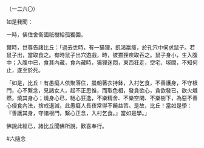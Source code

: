 （一二六〇）

如是我聞：

一時，佛住舍衛國祇樹給孤獨園。

爾時，世尊告諸比丘：「過去世時，有一猫狸，飢渴羸瘦，於孔穴中伺求鼠子。若鼠子出，當取食之。有時鼠子出穴遊戲，時，彼猫狸疾取吞之。鼠子身小，生入腹中；入腹中已，食其內藏，食內藏時，猫狸迷悶，東西狂走，空宅、塜間，不知何止，遂至於死。

「如是，比丘！有愚癡人依聚落住，晨朝著衣持鉢，入村乞食，不善護身，不守根門，心不繫念，見諸女人，起不正思惟，而取色相，發貪欲心，貪欲發已，欲火熾燃，燒其身心；燒身心已，馳心狂逸，不樂精舍、不樂空閑、不樂樹下，為惡不善心侵食內法，捨戒退減，此愚癡人長夜常得不饒益苦。是故，比丘！當如是學：『善護其身，守諸根門，繫心正念，入村乞食。』當如是學。」

佛說此經已，諸比丘聞佛所說，歡喜奉行。



#六隨念
